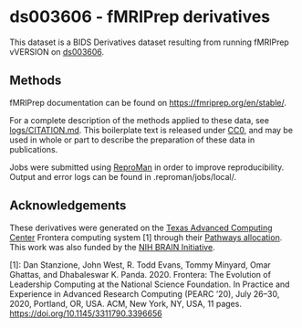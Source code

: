 # ds003606 - fMRIPrep derivatives

This dataset is a BIDS Derivatives dataset resulting from running fMRIPrep vVERSION on [ds003606](https://openneuro.org/datasets/ds003606).

## Methods

fMRIPrep documentation can be found on https://fmriprep.org/en/stable/.

For a complete description of the methods applied to these data, see [logs/CITATION.md](logs/CITATION.md).
This boilerplate text is released under [CC0](https://creativecommons.org/publicdomain/zero/1.0/), and may be used in whole or part to describe the preparation of these data in publications.

Jobs were submitted using [ReproMan](https://reproman.readthedocs.io/en/latest/) in order to improve reproducibility. Output and error logs can be found in .reproman/jobs/local/.

## Acknowledgements

These derivatives were generated on the [Texas Advanced Computing Center](https://www.tacc.utexas.edu/) Frontera computing system [1] through their [Pathways allocation](https://frontera-portal.tacc.utexas.edu/allocations/). This work was also funded by the [NIH BRAIN Initiative](https://grantome.com/grant/NIH/R24-MH117179-03).

[1]: Dan Stanzione, John West, R. Todd Evans, Tommy Minyard, Omar Ghattas, and Dhabaleswar K. Panda. 2020. Frontera: The Evolution of Leadership Computing at the National Science Foundation. In Practice and Experience in Advanced Research Computing (PEARC ’20), July 26–30, 2020, Portland, OR, USA. ACM, New York, NY, USA, 11 pages. https://doi.org/10.1145/3311790.3396656

